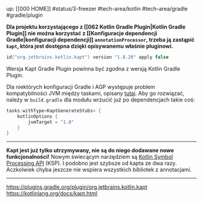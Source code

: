 up: [[000 HOME]]
#status/3-freezer
#tech-area/kotlin #tech-area/gradle
#gradle/plugin

**Dla projektu korzystającego z [[062 Kotlin Gradle Plugin|Kotlin Gradle Plugin]] nie można korzystać z [[Konfiguracje dependencji Gradle|konfiguracji dependencji]] `annotationProcessor`, trzeba ją zastąpić `kapt`, która jest dostępna dzięki opisywanemu właśnie pluginowi.**

```kotlin
id("org.jetbrains.kotlin.kapt") version "1.8.20" apply false
```

Wersja Kapt Gradle Plugin powinna być zgodna z wersją Kotlin Gradle Plugin.

Dla niektórych konfiguracji Gradle i AGP występuje problem kompatybilności JVM między taskami, opisany [tutaj](https://stackoverflow.com/questions/76030538/android-agp-8-gradle-8-kotlin-1-8-causes-error-in-kapt). Aby go rozwiązać, należy w `build.gradle` dla modułu wrzucić już po dependencjach takie coś:

```kotlin
tasks.withType<KaptGenerateStubs> {  
    kotlinOptions {  
        jvmTarget = "1.8"  
    }  
}
```

---

**Kapt jest już tylko utrzymywany, nie są do niego dodawane nowe funkcjonalności!**
Nowym świecącym narzędziem są [Kotlin Symbol Processing API](https://kotlinlang.org/docs/ksp-overview.html) (KSP). I podobno jest szybsze od kapta ze dwa razy. Aczkolwiek chyba jeszcze nie wspiera wszystkich bibliotek z annotacjami.

---
https://plugins.gradle.org/plugin/org.jetbrains.kotlin.kapt
https://kotlinlang.org/docs/kapt.html